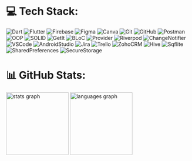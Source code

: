 # 💻 Tech Stack:
![Dart](https://img.shields.io/badge/dart-%230175C2.svg?style=for-the-badge&) ![Flutter](https://img.shields.io/badge/Flutter-%2302569B.svg?style=for-the-badge&) ![Firebase](https://img.shields.io/badge/firebase-a08021?style=for-the-badge&) ![Figma](https://img.shields.io/badge/figma-%23F24E1E.svg?style=for-the-badge&) ![Canva](https://img.shields.io/badge/Canva-%2300C4CC.svg?style=for-the-badge&) ![Git](https://img.shields.io/badge/git-%23F05033.svg?style=for-the-badge&) ![GitHub](https://img.shields.io/badge/github-%23121011.svg?style=for-the-badge&) ![Postman](https://img.shields.io/badge/Postman-FF6C37?style=for-the-badge&) ![OOP](https://img.shields.io/badge/OOP-%230175C2.svg?style=for-the-badge) ![SOLID](https://img.shields.io/badge/SOLID-%2302569B.svg?style=for-the-badge&) ![GetIt](https://img.shields.io/badge/GetIt-a08021?style=for-the-badge&) ![BLoC](https://img.shields.io/badge/BLoC-%23F24E1E.svg?style=for-the-badge&) ![Provider](https://img.shields.io/badge/Provider-%2300C4CC.svg?style=for-the-badge&) ![Riverpod](https://img.shields.io/badge/Riverpod-%23F05033.svg?style=for-the-badge&) ![ChangeNotifier](https://img.shields.io/badge/ChangeNotifier-%23121011.svg?style=for-the-badge&) ![VSCode](https://img.shields.io/badge/VSCode-FF6C37?style=for-the-badge&) ![AndroidStudio](https://img.shields.io/badge/AndroidStudio-%230175C2.svg?style=for-the-badge&) ![Jira](https://img.shields.io/badge/Jira-%2302569B.svg?style=for-the-badge&) ![Trello](https://img.shields.io/badge/Trello-a08021?style=for-the-badge&) ![ZohoCRM](https://img.shields.io/badge/ZohoCRM-%23F24E1E.svg?style=for-the-badge&) ![Hive](https://img.shields.io/badge/Hive-%2300C4CC.svg?style=for-the-badge&) ![Sqflite](https://img.shields.io/badge/Sqflite-%23F05033.svg?style=for-the-badge&) ![SharedPreferences](https://img.shields.io/badge/SharedPreferences-%23121011.svg?style=for-the-badge&) ![SecureStorage](https://img.shields.io/badge/SecureStorage-FF6C37?style=for-the-badge&) 

# 📊 GitHub Stats:
<div align="start">
  <img src="https://github-readme-stats.vercel.app/api?username=adalekorei&hide_title=false&hide_rank=false&show_icons=true&include_all_commits=true&count_private=true&disable_animations=false&theme=default&locale=en&hide_border=false" height="170" alt="stats graph"  />
  <img src="https://github-readme-stats.vercel.app/api/top-langs?username=adalekorei&locale=en&hide_title=false&layout=compact&card_width=300&langs_count=5&theme=default&hide_border=false" height="170" alt="languages graph"  />
</div>
